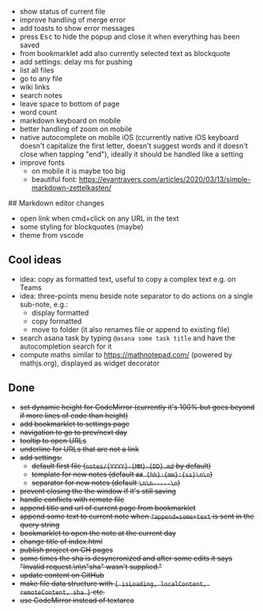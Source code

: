 * show status of current file
* improve handling of merge error
* add toasts to show error messages
* press <kbd>Esc</kbd> to hide the popup and close it when everything has been saved
* from bookmarklet add also currently selected text as blockquote
* add settings: delay ms for pushing
* list all files
* go to any file
* wiki links
* search notes
* leave space to bottom of page
* word count
* markdown keyboard on mobile
* better handling of zoom on mobile
* native autocomplete on mobile iOS (ccurrently native iOS keyboard doesn't capitalize the first letter, doesn't suggest words and it doesn't close when tapping "end"), ideally it should be handled like a setting
* improve fonts
  * on mobile it is maybe too big
  * beautiful font: https://evantravers.com/articles/2020/03/13/simple-markdown-zettelkasten/


## Markdown editor changes
* open link when cmd+click on any URL in the text
* some styling for blockquotes (maybe)
* theme from vscode

## Cool ideas
* idea: copy as formatted text, useful to copy a complex text e.g. on Teams
* idea: three-points menu beside note separator to do actions on a single sub-note, e.g.: 
  * display formatted
  * copy formatted
  * move to folder (it also renames file or append to existing file)
* search asana task by typing `@asana some task title` and have the autocompletion search for it
* compute maths similar to https://mathnotepad.com/ (powered by mathjs.org), displayed as widget decorator

## Done
* ~~set dynamic height for CodeMirror (currently it's 100% but goes beyond if more lines of code than height)~~
* ~~add bookmarklet to settings page~~
* ~~navigation to go to prev/next day~~
* ~~tooltip to open URLs~~
* ~~underline for URLs that are not a link~~
* ~~add settings:~~
  * ~~default first file (`notes/{YYYY}-{MM}-{DD}.md` by default)~~
  * ~~template for new notes (default `## {hh}:{mm}:{ss}\n\n`)~~
  * ~~separator for new notes (default `\n\n-----\n`)~~
* ~~prevent closing the the window if it's still saving~~
* ~~handle conflicts with remote file~~
* ~~append title and url of current page from bookmarklet~~
* ~~append some text to current note when `?append=some+text` is sent in the query string~~
* ~~bookmarklet to open the note at the current day~~
* ~~change title of index.html~~
* ~~publish project on GH pages~~
* ~~some times the sha is desyncronized and after some edits it says "Invalid request.\n\n\"sha\" wasn't supplied."~~
* ~~update content on GitHub~~
* ~~make file data structure with `{ isLoading, localContent, remoteContent, sha }` etc.~~
* ~~use CodeMirror instead of textarea~~